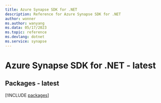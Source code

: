 ```yaml
---
title: Azure Synapse SDK for .NET
description: Reference for Azure Synapse SDK for .NET
author: wonner
ms.author: wanyang
ms.data: 05/17/2023
ms.topic: reference
ms.devlang: dotnet
ms.service: synapse
---
```

# Azure Synapse SDK for .NET - latest
## Packages - latest
[!INCLUDE [packages](synapse-index.md)]